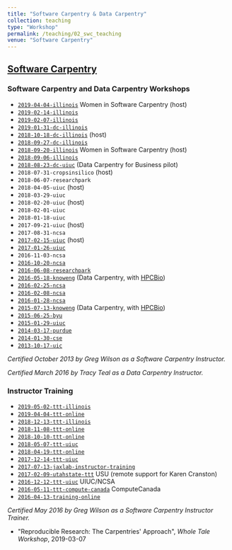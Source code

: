 ```yaml
---
title: "Software Carpentry & Data Carpentry"
collection: teaching
type: "Workshop"
permalink: /teaching/02_swc_teaching
venue: "Software Carpentry"
---
```


##  [Software Carpentry](https://software-carpentry.org/)

### Software Carpentry and Data Carpentry Workshops

-   [`2019-04-04-illinois`](https://swc-uiuc.github.io/2019-04-04-illinois/) Women in Software Carpentry (host)
-   [`2019-02-14-illinois`](https://swc-uiuc.github.io/2019-02-14-illinois/)
-   [`2019-02-07-illinois`](https://swc-uiuc.github.io/2019-02-07-illinois/)
-   [`2019-01-31-dc-illinois`](https://swc-uiuc.github.io/2019-01-31-dc-illinois/)
-   [`2018-10-18-dc-illinois`](https://swc-uiuc.github.io/2018-10-18-dc-illinois/) (host)
-   [`2018-09-27-dc-illinois`](https://swc-uiuc.github.io/2018-09-27-dc-illinois/)
-   [`2018-09-20-illinois`](https://swc-uiuc.github.io/2018-09-20-illinois/) Women in Software Carpentry (host)
-   [`2018-09-06-illinois`](https://swc-uiuc.github.io/2018-09-06-illinois/)
-   [`2018-08-23-dc-uiuc`](https://data-lessons.github.io/python-business) (Data Carpentry for Business pilot)
-   `2018-07-31-cropsinsilico` (host)
-   `2018-06-07-researchpark`
-   `2018-04-05-uiuc` (host)
-   `2018-03-29-uiuc`
-   `2018-02-20-uiuc` (host)
-   `2018-02-01-uiuc`
-   `2018-01-18-uiuc`
-   `2017-09-21-uiuc` (host)
-   `2017-08-31-ncsa`
-   [`2017-02-15-uiuc`](https://davis68.github.io/2017-02-15-uiuc) (host)
-   [`2017-01-26-uiuc`](https://davis68.github.io/2017-01-26-uiuc)
-   `2016-11-03-ncsa`
-   [`2016-10-20-ncsa`](https://davis68.github.io/2016-10-20-ncsa)
-   [`2016-06-08-researchpark`](https://davis68.github.io/2016-06-08-researchpark)
-   [`2016-05-18-knoweng`](https://wiki.illinois.edu/wiki/display/HPCBio/Data+Carpentry+Genomics+May+2016) (Data Carpentry, with [HPCBio](http://hpcbio.illinois.edu))
-   [`2016-02-25-ncsa`](https://uiuc-cse.github.io/2016-02-25-NCSA)
-   [`2016-02-08-ncsa`](https://uiuc-cse.github.io/2016-02-08-NCSA)
-   [`2016-01-28-ncsa`](https://uiuc-cse.github.io/2016-01-28-NCSA)
-   [`2015-07-13-knoweng`](https://wiki.illinois.edu/wiki/display/HPCBio/Data+Carpentry+July+2015) (Data Carpentry, with [HPCBio](http://hpcbio.illinois.edu))
-   [`2015-06-25-byu`](https://uiuc-cse.github.io/2015-06-25-byu)
-   [`2015-01-29-uiuc`](https://uiuc-cse.github.io/2015-01-29-uiuc)
-   [`2014-03-17-purdue`](https://swcarpentry.github.io/2014-03-17-purdue)
-   [`2014-01-30-cse`](https://uiuc-cse.github.io/2014-01-30-cse)
-   [`2013-10-17-uic`](https://jdblischak.github.io/2013-10-17-uic)

*Certified October 2013 by Greg Wilson as a Software Carpentry Instructor.*

*Certified March 2016 by Tracy Teal as a Data Carpentry Instructor.*

### Instructor Training

-   [`2019-05-02-ttt-illinois`]()
-   [`2019-04-04-ttt-online`]()
-   [`2018-12-13-ttt-illinois`](https://swc-uiuc.github.io/2018-12-13-ttt-illinois)
-   [`2018-11-08-ttt-online`](https://davis68.github.io/2018-11-08-ttt-online)
-   [`2018-10-10-ttt-online`](https://kcranston.github.io/2018-10-10-ttt-online-EST/)
-   [`2018-05-07-ttt-uiuc`](https://swc-uiuc.github.io/2018-05-07-ttt-uiuc)
-   [`2018-04-19-ttt-online`](https://davis68.github.io/2018-04-19-online-ttt)
-   [`2017-12-14-ttt-uiuc`](https://swc-uiuc.github.io/2017-12-14-ttt-uiuc)
-   [`2017-07-13-jaxlab-instructor-training`](https://github.com/JasonJWilliamsNY/2017-07-13-jaxlab-instructor-training)
-   [`2017-02-09-utahstate-ttt`](https://kcranston.github.io/2017-02-09-utahstate-ttt/)  USU (remote support for Karen Cranston)
-   [`2016-12-12-ttt-uiuc`](https://davis68.github.io/2016-12-12-ttt-uiuc/)  UIUC/NCSA
-   [`2016-05-11-ttt-compute-canada`](https://swcarpentry.github.io/2016-05-11-ttt-compute-canada)  ComputeCanada
-   [`2016-04-13-training-online`](https://swcarpentry.github.io/2016-04-13-training-online)

*Certified May 2016 by Greg Wilson as a Software Carpentry Instructor Trainer.*

-   "Reproducible Research:  The Carpentries' Approach", _Whole Tale Workshop_, 2019-03-07
